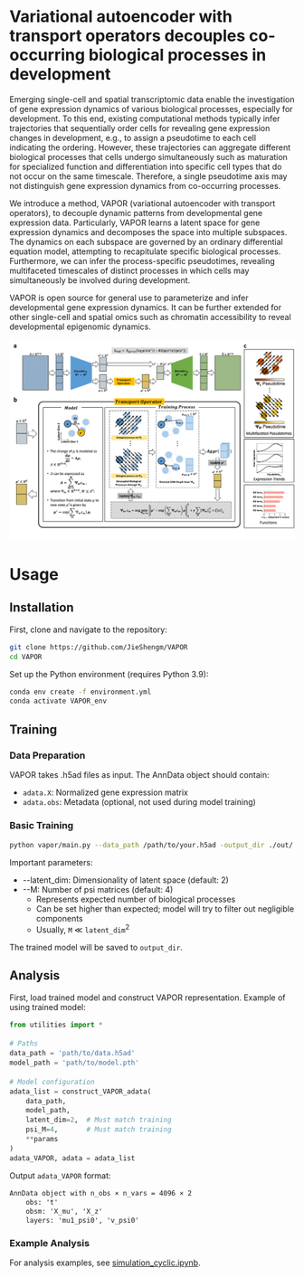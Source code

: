 # Variational autoencoder with transport operators decouples co-occurring biological processes in development

Emerging single-cell and spatial transcriptomic data enable the investigation of gene expression dynamics of various biological processes, especially for development. To this end, existing computational methods typically infer trajectories that sequentially order cells for revealing gene expression changes in development, e.g., to assign a pseudotime to each cell indicating the ordering. However, these trajectories can aggregate different biological processes that cells undergo simultaneously such as maturation for specialized function and differentiation into specific cell types that do not occur on the same timescale. Therefore, a single pseudotime axis may not distinguish gene expression dynamics from co-occurring processes. 

We introduce a method, VAPOR (variational autoencoder with transport operators), to decouple dynamic patterns from developmental gene expression data. Particularly, VAPOR learns a latent space for gene expression dynamics and decomposes the space into multiple subspaces. The dynamics on each subspace are governed by an ordinary differential equation model, attempting to recapitulate specific biological processes. Furthermore, we can infer the process-specific pseudotimes, revealing multifaceted timescales of distinct processes in which cells may simultaneously be involved during development. 

VAPOR is open source for general use to parameterize and infer developmental gene expression dynamics. It can be further extended for other single-cell and spatial omics such as chromatin accessibility to reveal developmental epigenomic dynamics.

![fig1](https://github.com/JieShengm/VAPOR/blob/main/figures/fig1.png)

# Usage

## Installation

First, clone and navigate to the repository: 

```bash
git clone https://github.com/JieShengm/VAPOR
cd VAPOR
```

Set up the Python environment (requires Python 3.9):

```bash
conda env create -f environment.yml
conda activate VAPOR_env
```

## Training

### Data Preparation

VAPOR takes .h5ad files as input. The AnnData object should contain:

- `adata.X`: Normalized gene expression matrix
- `adata.obs`: Metadata (optional, not used during model training)

### Basic Training

```bash
python vapor/main.py --data_path /path/to/your.h5ad -output_dir ./out/
```

Important parameters:

 - --latent_dim: Dimensionality of latent space (default: 2)
 - --M: Number of psi matrices (default: 4)
   - Represents expected number of biological processes
   - Can be set higher than expected; model will try to filter out negligible components
   - Usually, `M` $\ll$ `latent_dim`$^2$

The trained model will be saved to `output_dir`.

## Analysis

First, load trained model and construct VAPOR representation. Example of using trained model:

```python
from utilities import *

# Paths
data_path = 'path/to/data.h5ad'
model_path = 'path/to/model.pth'

# Model configuration
adata_list = construct_VAPOR_adata(
    data_path,
    model_path,
    latent_dim=2,  # Must match training
    psi_M=4,       # Must match training
    **params
)
adata_VAPOR, adata = adata_list
```

Output `adata_VAPOR` format:

```
AnnData object with n_obs × n_vars = 4096 × 2
    obs: 't'
    obsm: 'X_mu', 'X_z'
    layers: 'mu1_psi0', 'v_psi0'
```
### Example Analysis

For analysis examples, see [simulation_cyclic.ipynb](https://github.com/JieShengm/VAPOR/blob/main/demo/simulation-cyclic.ipynb).

